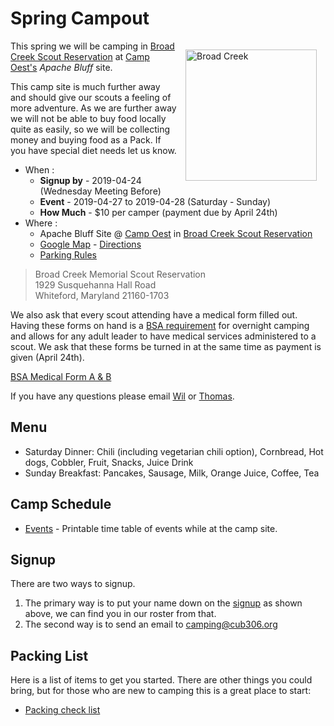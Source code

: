 # Spring Campout #
<style>img[alt="Broad Creek"]{float:right;padding:1em;height:15em;}</style>

![Broad Creek][bc_img]
This spring we will be camping in [Broad Creek Scout Reservation][bc_home]
at [Camp Oest's][bc_oest_map] *Apache Bluff* site.

This camp site is much further away and should give our scouts a feeling of more
adventure. As we are further away we will not be able to buy food locally quite
as easily, so we will be collecting money and buying food as a Pack. If you have
special diet needs let us know.

* When :
    * **Signup by** - 2019-04-24 (Wednesday Meeting Before)
    * **Event** - 2019-04-27 to 2019-04-28 (Saturday - Sunday)
    * **How Much** - $10 per camper (payment due by April 24th)
* Where :
    * Apache Bluff Site @ [Camp Oest][bc_oest_map] in [Broad Creek Scout Reservation](http://www.broadcreekbsa.org) 
    * [Google Map][map] - [Directions][bc_direction]
    * [Parking Rules][bc_parking]

>Broad Creek Memorial Scout Reservation<br>
>1929 Susquehanna Hall Road<br>
>Whiteford, Maryland 21160-1703<br>

We also ask that every scout attending have a medical form filled out. Having
these forms on hand is a [BSA requirement][bsa_requirement]
for overnight camping and allows for any adult leader to have medical services
administered to a scout. We ask that these forms be turned in at the same time
as payment is given (April 24th).

[BSA Medical Form A & B][bsa_med_a_b]

If you have any questions please email [Wil][camp] or [Thomas][mast].

## Menu ##

* Saturday Dinner: Chili (including vegetarian chili option), Cornbread, Hot dogs, Cobbler, Fruit, Snacks, Juice Drink
* Sunday Breakfast: Pancakes, Sausage, Milk, Orange Juice, Coffee, Tea

## Camp Schedule ##
* [Events](schedule.md) - Printable time table of events while at the camp site.

## Signup ##
There are two ways to signup.

1. The primary way is to put your name down
on the [signup][signup] as shown above, we can find you in our roster from that. 
2. The second way is to
send an email to [camping@cub306.org][camp]


## Packing List ##
Here is a list of items to get you started. There are other things you could
bring, but for those who are new to camping this is a great place to start:

* [Packing check list](checklist.md)

<!-- image links -->
[bc_home]: http://www.broadcreekbsa.org "Broad Creek Scout Reservation"
[bc_img]: https://5a6a246dfe17a1aac1cd-b99970780ce78ebdd694d83e551ef810.ssl.cf1.rackcdn.com/orgheaders/2527/bcmsr_sign.jpg "Broad Creek"
[bc_direction]: http://www.broadcreekbsa.org/about-broad-creek/contactdirections/42849 "Directions"
[bc_parking]: http://www.broadcreekbsa.org/about-broad-creek/camp-rulesparking/42851 "Parking Rules"
[bc_oest_map]: https://5a6a246dfe17a1aac1cd-b99970780ce78ebdd694d83e551ef810.ssl.cf1.rackcdn.com/orgheaders/2527/oest_map.jpg "Camp Oest Map"

[camp]: mailto:camping@cub306.org "Camping Cordinator Email address"
[mast]: mailto:cubmaster@cub306.org "Cub Master Email address"

[bsa_requirement]: https://www.scouting.org/health-and-safety/ahmr/ "BSA Medical Form Page"
[bsa_med_a_b]: https://filestore.scouting.org/filestore/HealthSafety/pdf/680-001_AB.pdf "Medical Form A & B"

[map]: https://goo.gl/maps/2auWRVoBE642 "Google Map to camp site"

[sheet]: https://www.google.com/sheets/about/ "What is google sheets"
[signup]: https://docs.google.com/spreadsheets/d/1Ww8VIJoBJvnpNW-HK3_sJEKXPdFskV6K1nKwN8Sgo_Q/edit?usp=sharing "Signup"
